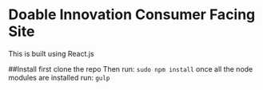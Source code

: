 # Doable Innovation Consumer Facing Site
This is built using React.js

##Install
first clone the repo
Then run:
`sudo npm install`
once all the node modules are installed run:
`gulp`
